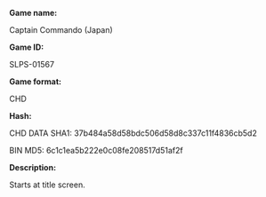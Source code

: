 **Game name:**

Captain Commando (Japan)

**Game ID:**

SLPS-01567

**Game format:**

CHD

**Hash:**

CHD DATA SHA1: 37b484a58d58bdc506d58d8c337c11f4836cb5d2

BIN MD5: 6c1c1ea5b222e0c08fe208517d51af2f

**Description:**

Starts at title screen.